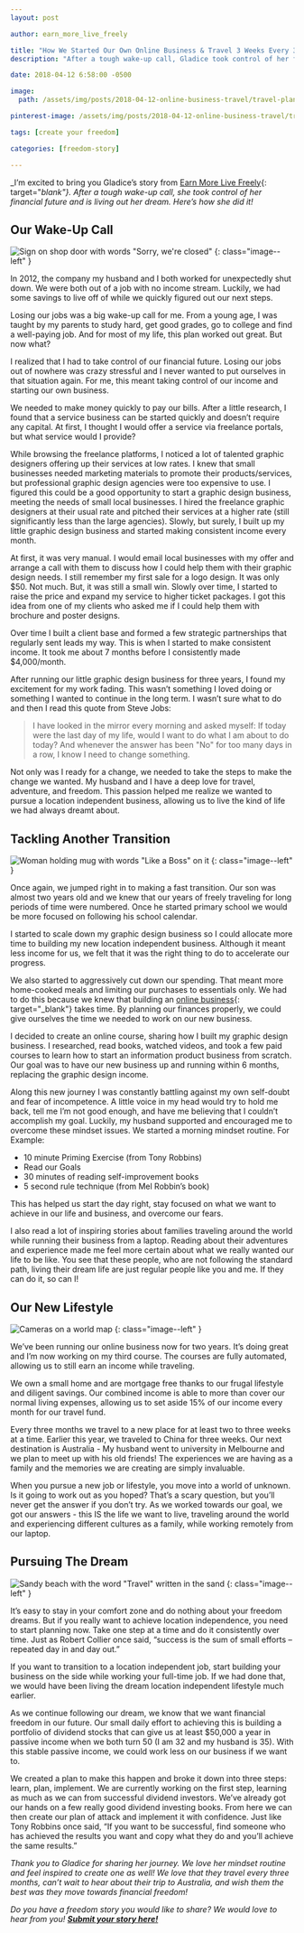 ```yaml
---
layout: post

author: earn_more_live_freely

title: "How We Started Our Own Online Business & Travel 3 Weeks Every 3 Months"
description: "After a tough wake-up call, Gladice took control of her financial future and is living out her dream."

date: 2018-04-12 6:58:00 -0500

image:
  path: /assets/img/posts/2018-04-12-online-business-travel/travel-plans.jpg

pinterest-image: /assets/img/posts/2018-04-12-online-business-travel/travel-3-weeks-every-3-months.png

tags: [create your freedom]

categories: [freedom-story]

---
```


_I’m excited to bring you Gladice’s story from [Earn More Live Freely](https://www.earnmorelivefreely.com/){: target="_blank"}. After a tough wake-up call, she took control of her financial future and is living out her dream. Here’s how she did it!_

## Our Wake-Up Call

![Sign on shop door with words "Sorry, we're closed"]({{site.url}}/assets/img/posts/2018-04-12-online-business-travel/closed-sign.jpg)
{: class="image--left" }

In 2012, the company my husband and I both worked for unexpectedly shut down. We were both out of a job with no income stream. Luckily, we had some savings to live off of while we quickly figured out our next steps.

Losing our jobs was a big wake-up call for me. From a young age, I was taught by my parents to study hard, get good grades, go to college and find a well-paying job. And for most of my life, this plan worked out great. But now what?

I realized that I had to take control of our financial future. Losing our jobs out of nowhere was crazy stressful and I never wanted to put ourselves in that situation again. For me, this meant taking control of our income and starting our own business.

We needed to make money quickly to pay our bills. After a little research, I found that a service business can be started quickly and doesn’t require any capital. At first, I thought I would offer a service via freelance portals, but what service would I provide?

While browsing the freelance platforms, I noticed a lot of talented graphic designers offering up their services at low rates. I knew that small businesses needed marketing materials to promote their products/services, but professional graphic design agencies were too expensive to use. I figured this could be a good opportunity to start a graphic design business, meeting the needs of small local businesses. I hired the freelance graphic designers at their usual rate and pitched their services at a higher rate (still significantly less than the large agencies). Slowly, but surely, I built up my little graphic design business and started making consistent income every month.

At first, it was very manual. I would email local businesses with my offer and arrange a call with them to discuss how I could help them with their graphic design needs. I still remember my first sale for a logo design. It was only $50. Not much. But, it was still a small win. Slowly over time, I started to raise the price and expand my service to higher ticket packages. I got this idea from one of my clients who asked me if I could help them with brochure and poster designs.

Over time I built a client base and formed a few strategic partnerships that regularly sent leads my way. This is when I started to make consistent income. It took me about 7 months before I consistently made $4,000/month.

After running our little graphic design business for three years, I found my excitement for my work fading. This wasn’t something I loved doing or something I wanted to continue in the long term. I wasn’t sure what to do and then I read this quote from Steve Jobs:

> I have looked in the mirror every morning and asked myself: If today were the last day of my life, would I want to do what I am about to do today? And whenever the answer has been "No" for too many days in a row, I know I need to change something.

Not only was I ready for a change, we needed to take the steps to make the change we wanted. My husband and I have a deep love for travel, adventure, and freedom. This passion helped me realize we wanted to pursue a location independent business, allowing us to live the kind of life we had always dreamt about.

## Tackling Another Transition

![Woman holding mug with words "Like a Boss" on it]({{site.url}}/assets/img/posts/2018-04-12-online-business-travel/like-a-boss.jpg)
{: class="image--left" }

Once again, we jumped right in to making a fast transition. Our son was almost two years old and we knew that our years of freely traveling for long periods of time were numbered. Once he started primary school we would be more focused on following his school calendar.

I started to scale down my graphic design business so I could allocate more time to building my new location independent business. Although it meant less income for us, we felt that it was the right thing to do to accelerate our progress.

We also started to aggressively cut down our spending. That meant more home-cooked meals and limiting our purchases to essentials only. We had to do this because we knew that building an [online business](https://www.earnmorelivefreely.com/legitimate-ways-to-earn-money-online/){: target="_blank"} takes time. By planning our finances properly, we could give ourselves the time we needed to work on our new business.

I decided to create an online course, sharing how I built my graphic design business. I researched, read books, watched videos, and took a few paid courses to learn how to start an information product business from scratch. Our goal was to have our new business up and running within 6 months, replacing the graphic design income.

Along this new journey I was constantly battling against my own self-doubt and fear of incompetence. A little voice in my head would try to hold me back, tell me I’m not good enough, and have me believing that I couldn’t accomplish my goal. Luckily, my husband supported and encouraged me to overcome these mindset issues. We started a morning mindset routine. For Example:

- 10 minute Priming Exercise (from Tony Robbins)
- Read our Goals
- 30 minutes of reading self-improvement books
- 5 second rule technique (from Mel Robbin’s book)

This has helped us start the day right, stay focused on what we want to achieve in our life and business, and overcome our fears.

I also read a lot of inspiring stories about families traveling around the world while running their business from a laptop. Reading about their adventures and experience made me feel more certain about what we really wanted our life to be like. You see that these people, who are not following the standard path, living their dream life are just regular people like you and me. If they can do it, so can I!

## Our New Lifestyle

![Cameras on a world map]({{site.url}}/assets/img/posts/2018-04-12-online-business-travel/cameras-on-map.jpg)
{: class="image--left" }

We’ve been running our online business now for two years. It’s doing great and I’m now working on my third course. The courses are fully automated, allowing us to still earn an income while traveling.

We own a small home and are mortgage free thanks to our frugal lifestyle and diligent savings. Our combined income is able to more than cover our normal living expenses, allowing us to set aside 15% of our income every month for our travel fund.

Every three months we travel to a new place for at least two to three weeks at a time. Earlier this year, we traveled to China for three weeks. Our next destination is Australia - My husband went to university in Melbourne and we plan to meet up with his old friends! The experiences we are having as a family and the memories we are creating are simply invaluable.

When you pursue a new job or lifestyle, you move into a world of unknown. Is it going to work out as you hoped? That’s a scary question, but you’ll never get the answer if you don’t try. As we worked towards our goal, we got our answers - this IS the life we want to live, traveling around the world and experiencing different cultures as a family, while working remotely from our laptop.

## Pursuing The Dream

![Sandy beach with the word "Travel" written in the sand]({{site.url}}/assets/img/posts/2018-04-12-online-business-travel/travel-sand.jpg)
{: class="image--left" }

It’s easy to stay in your comfort zone and do nothing about your freedom dreams. But if you really want to achieve location independence, you need to start planning now. Take one step at a time and do it consistently over time. Just as Robert Collier once said, “success is the sum of small efforts – repeated day in and day out.”

If you want to transition to a location independent job, start building your business on the side while working your full-time job. If we had done that, we would have been living the dream location independent lifestyle much earlier.

As we continue following our dream, we know that we want financial freedom in our future. Our small daily effort to achieving this is building a portfolio of dividend stocks that can give us at least $50,000 a year in passive income when we both turn 50 (I am 32 and my husband is 35). With this stable passive income, we could work less on our business if we want to.

We created a plan to make this happen and broke it down into three steps: learn, plan, implement. We are currently working on the first step, learning as much as we can from successful dividend investors. We’ve already got our hands on a few really good dividend investing books. From here we can then create our plan of attack and implement it with confidence. Just like Tony Robbins once said, “If you want to be successful, find someone who has achieved the results you want and copy what they do and you’ll achieve the same results.”

_Thank you to Gladice for sharing her journey. We love her mindset routine and feel inspired to create one as well! We love that they travel every three months, can’t wait to hear about their trip to Australia, and wish them the best was they move towards financial freedom!_

_Do you have a freedom story you would like to share? We would love to hear from you!_ ___[Submit your story here!]({{site.url}}/freedom-stories/#share-your-story)___
